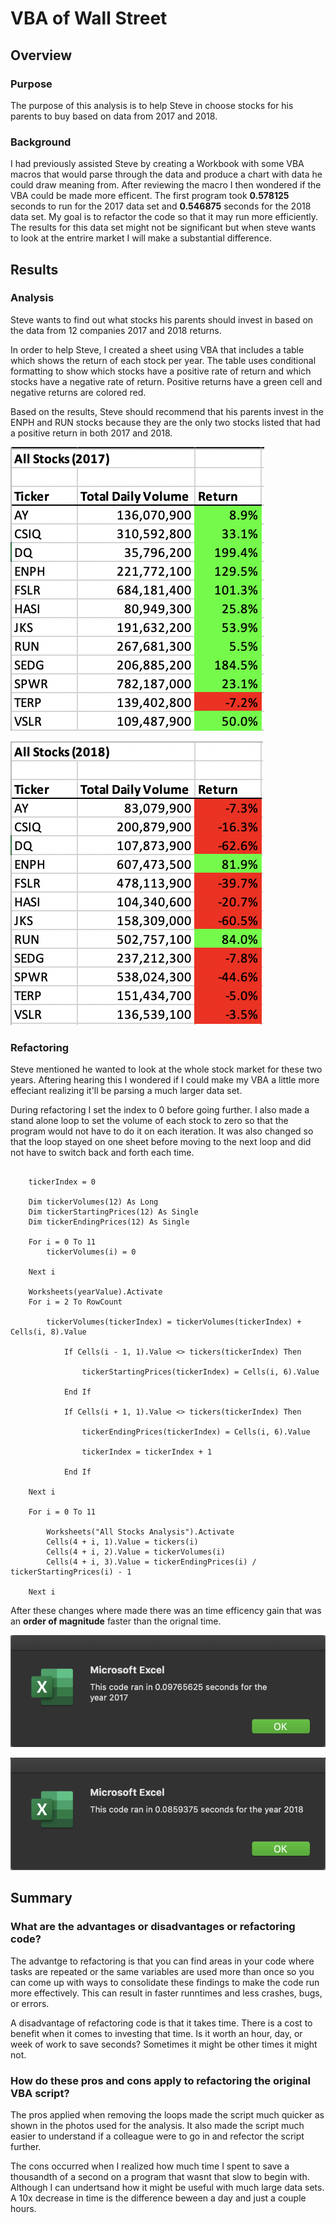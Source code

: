 # VBA of Wall Street

## Overview
### Purpose
The purpose of this analysis is to help Steve in choose stocks for his parents to buy based on data from 2017 and 2018.

### Background
I had previously assisted Steve by creating a Workbook with some VBA macros that would parse through the data and produce a chart with data he could draw meaning from. After reviewing the macro I then wondered if the VBA could be made more efficent. The first program took **0.578125** seconds to run for the 2017 data set and **0.546875** seconds for the 2018 data set. My goal is to refactor the code so that it may run more efficiently. The results for this data set might not be significant but when steve wants to look at the entrire market I will make a substantial difference.

## Results

### Analysis
Steve wants to find out what stocks his parents should invest in based on the data from 12 companies 2017 and 2018 returns.  

In order to help Steve, I created a sheet using VBA that includes a table which shows the return of each stock per year. The table uses conditional formatting to show which stocks have a positive rate of return and which stocks have a negative rate of return. Positive returns have a green cell and negative returns are colored red.   

Based on the results, Steve should recommend that his parents invest in the ENPH and RUN stocks because they are the only two stocks listed that had a positive return in both 2017 and 2018.

![2017 Stock Data](/resources/2017_results.png)

![2018 Stock Data](/resources/2018_results.png)

### Refactoring
Steve mentioned he wanted to look at the whole stock market for these two years. Aftering hearing this I wondered if I could make my VBA a little more effeciant realizing it'll be parsing a much larger data set.   

During refactoring I set the index to 0 before going further. I also made a stand alone loop to set the volume of each stock to zero so that the program would not have to do it on each iteration. It was also changed so that the loop stayed on one sheet before moving to the next loop and did not have to switch back and forth each time.

```VBA
   
    tickerIndex = 0

    Dim tickerVolumes(12) As Long
    Dim tickerStartingPrices(12) As Single
    Dim tickerEndingPrices(12) As Single
    
    For i = 0 To 11
        tickerVolumes(i) = 0
        
    Next i

    Worksheets(yearValue).Activate
    For i = 2 To RowCount
    
        tickerVolumes(tickerIndex) = tickerVolumes(tickerIndex) + Cells(i, 8).Value

            If Cells(i - 1, 1).Value <> tickers(tickerIndex) Then
            
                tickerStartingPrices(tickerIndex) = Cells(i, 6).Value
                
            End If

            If Cells(i + 1, 1).Value <> tickers(tickerIndex) Then
            
                tickerEndingPrices(tickerIndex) = Cells(i, 6).Value

                tickerIndex = tickerIndex + 1
                
            End If
        
    Next i

    For i = 0 To 11
        
        Worksheets("All Stocks Analysis").Activate
        Cells(4 + i, 1).Value = tickers(i)
        Cells(4 + i, 2).Value = tickerVolumes(i)
        Cells(4 + i, 3).Value = tickerEndingPrices(i) / tickerStartingPrices(i) - 1
        
    Next i

```

After these changes where made there was an time efficency gain that was an **order of magnitude** faster than the orignal time.

![2017 VBA Data](/resources/VBA_Challenge_2017.png)

![2018 VBA Data](/resources/VBA_Challenge_2018.png)


## Summary
### What are the advantages or disadvantages or refactoring code?
The advantge to refactoring is that you can find areas in your code where tasks are repeated or the same variables are used more than once so you can come up with ways to consolidate these findings to make the code run more effectively. This can result in faster runntimes and less crashes, bugs, or errors.

A disadvantage of refactoring code is that it takes time. There is a cost to benefit when it comes to investing that time. Is it worth an hour, day, or week of work to save seconds? Sometimes it might be other times it might not.

### How do these pros and cons apply to refactoring the original VBA script?
The pros applied when removing the loops made the script much quicker as shown in the photos used for the analysis. It also made the script much easier to understand if a colleague were to go in and refector the script further.

The cons occurred when I realized how much time I spent to save a thousandth of a second on a program that wasnt that slow to begin with. Although I can undertsand how it might be useful with much large data sets. A 10x decrease in time is the difference beween a day and just a couple hours.
